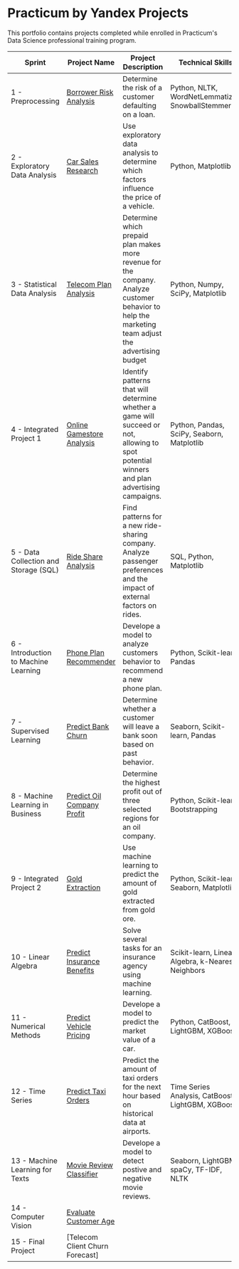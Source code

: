 # Practicum by Yandex Projects
  This portfolio contains projects completed while enrolled in Practicum's Data Science professional training program.

| Sprint      | Project Name        | Project Description    | Technical Skills        |
|-------------|---------------------|------------------------|-------------------------|
| 1 - Preprocessing | [Borrower Risk Analysis](https://github.com/AlexisDoxey/Data-Science-Portfolio/blob/main/Car%20Sales%20Research/Car%20Sales%20Research.ipynb) | Determine the risk of a customer defaulting on a loan. | Python, NLTK, WordNetLemmatizer, SnowballStemmer|
| 2 - Exploratory Data Analysis | [Car Sales Research](https://github.com/AlexisDoxey/Data-Science-Portfolio/blob/main/Car%20Sales%20Research/Car%20Sales%20Research.ipynb) | Use exploratory data analysis to determine which factors influence the price of a vehicle. | Python, Matplotlib |
| 3 - Statistical Data Analysis | [Telecom Plan Analysis](https://github.com/AlexisDoxey/Data-Science-Portfolio/blob/main/Telecom%20Plan%20Analysis/Telecom%20Plan%20Analysis.ipynb) | Determine which prepaid plan makes more revenue for the company. Analyze customer behavior to help the marketing team adjust the advertising budget | Python, Numpy, SciPy, Matplotlib |
| 4 - Integrated Project 1 | [Online Gamestore Analysis](https://github.com/AlexisDoxey/Data-Science-Portfolio/blob/main/Online%20Gamestore%20Analysis/Online%20Gamestore%20Analysis.ipynb) | Identify patterns that will determine whether a game will succeed or not, allowing to spot potential winners and plan advertising campaigns. | Python, Pandas, SciPy, Seaborn, Matplotlib |
| 5 - Data Collection and Storage (SQL) | [Ride Share Analysis](https://github.com/AlexisDoxey/Data-Science-Portfolio/blob/main/Ride%20Share%20Analysis/Ride%20Share%20Analysis.ipynb) | Find patterns for a new ride-sharing company. Analyze passenger preferences and the impact of external factors on rides. | SQL, Python, Matplotlib |
| 6 - Introduction to Machine Learning | [Phone Plan Recommender](https://github.com/AlexisDoxey/Data-Science-Portfolio/blob/main/Phone%20Plan%20Recommender/Phone%20Plan%20Recommender.ipynb) | Develope a model to analyze customers behavior to recommend a new phone plan. | Python, Scikit-learn, Pandas
| 7 - Supervised Learning | [Predict Bank Churn](https://github.com/AlexisDoxey/Data-Science-Portfolio/blob/main/Predict%20Bank%20Churn/Predict%20Bank%20Churn.ipynb) | Determine whether a customer will leave a bank soon based on past behavior. | Seaborn, Scikit-learn, Pandas |
| 8 - Machine Learning in Business | [Predict Oil Company Profit](https://github.com/AlexisDoxey/Data-Science-Portfolio/blob/main/Predict%20Oil%20Company%20Profit/Predict%20Oil%20Company%20Profit.ipynb) | Determine the highest profit out of three selected regions for an oil company. | Python, Scikit-learn, Bootstrapping |
| 9 - Integrated Project 2 | [Gold Extraction](https://github.com/AlexisDoxey/Data-Science-Portfolio/blob/main/Gold%20Extraction/Gold%20Extraction.ipynb) | Use machine learning to predict the amount of gold extracted from gold ore. | Python, Scikit-learn, Seaborn, Matplotlib |
| 10 - Linear Algebra | [Predict Insurance Benefits](https://github.com/AlexisDoxey/Data-Science-Portfolio/blob/main/Predict%20Insurance%20Benefits/Predict%20Insurance%20Benefits.ipynb) | Solve several tasks for an insurance agency using machine learning. | Scikit-learn, Linear Algebra, k-Nearest Neighbors |
| 11 - Numerical Methods | [Predict Vehicle Pricing](https://github.com/AlexisDoxey/Data-Science-Portfolio/blob/main/Predict%20Vehicle%20Pricing/Predict%20Vehicle%20Pricing.ipynb) | Develope a model to predict the market value of a car. | Python, CatBoost, LightGBM, XGBoost
| 12 - Time Series | [Predict Taxi Orders](https://github.com/AlexisDoxey/Data-Science-Portfolio/blob/main/Predict%20Taxi%20Orders/Predict%20Taxi%20Orders.ipynb) | Predict the amount of taxi orders for the next hour based on historical data at airports. | Time Series Analysis, CatBoost, LightGBM, XGBoost |
| 13 - Machine Learning for Texts | [Movie Review Classifier](https://github.com/AlexisDoxey/Data-Science-Portfolio/blob/main/Movie%20Review%20Classifier/Movie%20Review%20Classifier.ipynb) | Develope a model to detect postive and negative movie reviews. | Seaborn, LightGBM, spaCy, TF-IDF, NLTK |
| 14 - Computer Vision | [Evaluate Customer Age](https://github.com/AlexisDoxey/Data-Science-Portfolio/blob/main/Evaluate%20Customer%20Age/Evaluate%20Customer%20Age.ipynb) | 
| 15 - Final Project | [Telecom Client Churn Forecast] |






 
